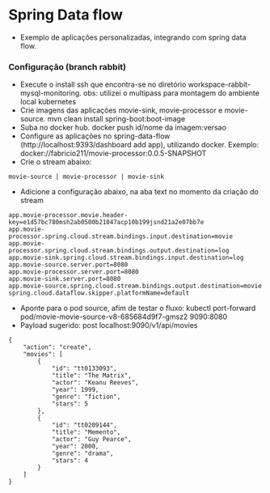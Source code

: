 # Spring Data flow
- Exemplo de aplicações personalizadas, integrando com spring data flow.


### Configuração (branch rabbit)
- Execute o install ssh que encontra-se no diretório workspace-rabbit-mysql-monitoring. obs: utilizei o multipass para montagem do ambiente local kubernetes
- Crie imagens das aplicações movie-sink, movie-processor e movie-source. mvn clean install spring-boot:boot-image
- Suba no docker hub. docker push id/nome da imagem:versao
- Configure as aplicações no spring-data-flow (http://localhost:9393/dashboard add app), utilizando docker. Exemplo: docker://fabricio211/movie-processor:0.0.5-SNAPSHOT
- Crie o stream abaixo:
```
movie-source | movie-processor | movie-sink
```
- Adicione a configuração abaixo, na aba text no momento da criação do stream
```
app.movie-processor.movie.header-key=e1d57bc780msh2ab0500b21047acp10b199jsnd21a2e07bb7e
app.movie-processor.spring.cloud.stream.bindings.input.destination=movie
app.movie-processor.spring.cloud.stream.bindings.output.destination=log
app.movie-sink.spring.cloud.stream.bindings.input.destination=log
app.movie-source.server.port=8080
app.movie-processor.server.port=8080
app.movie-sink.server.port=8080
app.movie-source.spring.cloud.stream.bindings.output.destination=movie
spring.cloud.dataflow.skipper.platformName=default
```
- Aponte para o pod source, afim de testar o fluxo: kubectl port-forward pod/movie-movie-source-v8-685684d9f7-gmsz2 9090:8080
- Payload sugerido: post localhost:9090/v1/api/movies
```
{
    "action": "create",
    "movies": [
        {
            "id": "tt0133093",
            "title": "The Matrix",
            "actor": "Keanu Reeves",
            "year": 1999,
            "genre": "fiction",
            "stars": 5
        },
        {
            "id": "tt0209144",
            "title": "Memento",
            "actor": "Guy Pearce",
            "year": 2000,
            "genre": "drama",
            "stars": 4
        }
    ]
}
```
